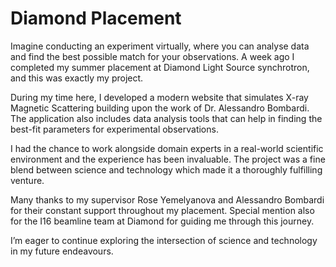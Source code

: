 # Diamond Placement
Imagine conducting an experiment virtually, where you can analyse data and find the best possible match for your observations. A week ago I completed my summer placement at Diamond Light Source synchrotron, and this was exactly my project.

During my time here, I developed a modern website that simulates X-ray Magnetic Scattering building upon the work of Dr. Alessandro Bombardi. The application also includes data analysis tools that can help in finding the best-fit parameters for experimental observations.

I had the chance to work alongside domain experts in a real-world scientific environment and the experience has been invaluable. The project was a fine blend between science and technology which made it a thoroughly fulfilling venture.

Many thanks to my supervisor Rose Yemelyanova and Alessandro Bombardi for their constant support throughout my placement. Special mention also for the I16 beamline team at Diamond for guiding me through this journey.

I’m eager to continue exploring the intersection of science and technology in my future endeavours.


